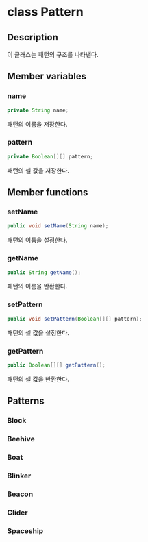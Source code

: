 # class Pattern

## Description

이 클래스는 패턴의 구조를 나타낸다.

## Member variables

### name

```java
private String name;
```

패턴의 이름을 저장한다.

### pattern

```java
private Boolean[][] pattern;
```

패턴의 셀 값을 저장한다.

## Member functions

### setName

```java
public void setName(String name);
```

패턴의 이름을 설정한다.

### getName

```java
public String getName();
```

패턴의 이름을 반환한다.

### setPattern

```java
public void setPattern(Boolean[][] pattern);
```

패턴의 셀 값을 설정한다.

### getPattern

```java
public Boolean[][] getPattern();
```

패턴의 셀 값을 반환한다.

## Patterns

### Block

### Beehive

### Boat

### Blinker

### Beacon

### Glider

### Spaceship
